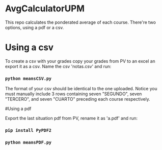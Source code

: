 # AvgCalculatorUPM

This repo calculates the ponderated average of each course. There're two options, using a pdf or a csv.

# Using a csv
 
To create a csv with your grades copy your grades from PV to an excel an export it as a csv. Name the csv 'notas.csv' and run:

### `python meansCSV.py`

The format of your csv should be identical to the one uploaded. Notice you must manually include 3 rows containing seven "SEGUNDO", seven "TERCERO", and seven "CUARTO" preceding each course respectively.


#Using a pdf

Export the last situation pdf from PV, rename it as 'a.pdf' and run:

### `pip install PyPDF2`
### `python meansPDF.py` 
